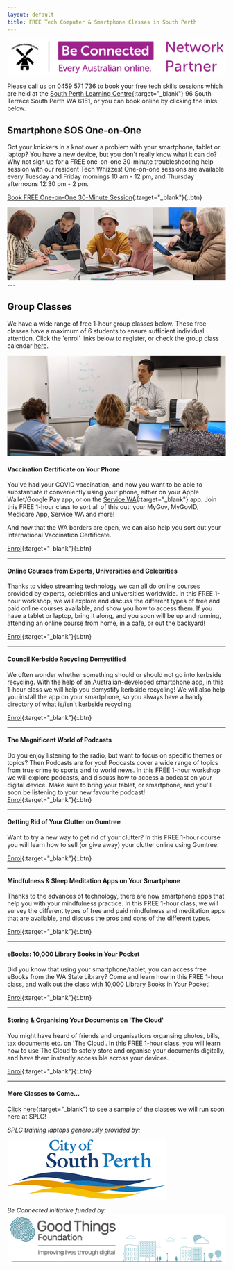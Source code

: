 ```yaml
---
layout: default
title: FREE Tech Computer & Smartphone Classes in South Perth
---
```

<img class="img-responsive" src="img/be_connected_network_partner_logo_1200x200_splc.png">  

Please call us on 0459 571 736 to book your free tech skills sessions which are held at the [South Perth Learning Centre](https://goo.gl/maps/J9iKy2qk9turcHnW6){:target="_blank"} 96 South Terrace South Perth WA 6151, or you can book online by clicking the links below.

## <a name="one2one"></a> Smartphone SOS One-on-One
Got your knickers in a knot over a problem with your smartphone, tablet or laptop? You have a new device, but you don't really know what it can do? Why not sign up for a FREE one-on-one 30-minute troubleshooting help session with our resident Tech Whizzes! One-on-one sessions are available every Tuesday and Friday mornings 10 am - 12 pm, and Thursday afternoons 12:30 pm - 2 pm.

[Book FREE One-on-One 30-Minute Session](https://calendly.com/splc-beconnected/digital-skills){:target="_blank"}{:.btn}

<img class="img-responsive" src="img/beconnected/one-on-one-panels.jpg">
---

## <a name="group"></a>Group Classes

We have a wide range of free 1-hour group classes below. These free classes have a maximum of 6 students to ensure sufficient individual attention. Click the 'enrol' links below to register, or check the group class calendar [here](/calendar).

<img class="img-responsive" src="img/beconnected/group.jpg">


#### Vaccination Certificate on Your Phone
You've had your COVID vaccination, and now you want to be able to substantiate it conveniently using your phone, either on your Apple Wallet/Google Pay app, or on the [Service WA](https://www.wa.gov.au/organisation/government-of-western-australia/servicewa-mobile-app){:target="_blank"} app. Join this FREE 1-hour class to sort all of this out: your MyGov, MyGovID, Medicare App, Service WA and more!

And now that the WA borders are open, we can also help you sort out your International Vaccination Certificate.

[Enrol](https://calendly.com/splc-beconnected/vax-certificate-on-your-smart-phone){:target="_blank"}{:.btn}

---

#### Online Courses from Experts, Universities and Celebrities

Thanks to video streaming technology we can all do online courses provided by experts, celebrities and universities worldwide. In this FREE 1-hour workshop, we will explore and discuss the different types of free and paid online courses available, and show you how to access them. If you have a tablet or laptop, bring it along, and you soon will be up and running, attending an online course from home, in a cafe, or out the backyard!

[Enrol](https://classmanager.com.au/cbin/admin.php?Action=courses&single_course_id=1654&organisation_name=splc&from=org_home){:target="_blank"}{:.btn}

---

#### Council Kerbside Recycling Demystified
We often wonder whether something should or should not go into kerbside recycling. With the help of an Australian-developed smartphone app, in this 1-hour class we will help you demystify kerbside recycling! We will also help you install the app on your smartphone, so you always have a handy directory of what is/isn't kerbside recycling.

[Enrol](https://classmanager.com.au/cbin/admin.php?Action=courses&single_course_id=1583&organisation_name=splc&from=org_home){:target="_blank"}{:.btn}

---

#### The Magnificent World of Podcasts
Do you enjoy listening to the radio, but want to focus on specific themes or topics? Then Podcasts are for you! Podcasts cover a wide range of topics from true crime to sports and to world news. In this FREE 1-hour workshop we will explore podcasts, and discuss how to access a podcast on your digital device. Make sure to bring your tablet, or smartphone, and you'll soon be listening to your new favourite podcast!  
[Enrol](https://classmanager.com.au/cbin/admin.php?Action=courses&single_course_id=1653&organisation_name=splc&from=org_home){:target="_blank"}{:.btn}

---

#### Getting Rid of Your Clutter on Gumtree
Want to try a new way to get rid of your clutter? In this FREE 1-hour course you will learn how to sell (or give away) your clutter online using Gumtree.

[Enrol](https://docs.google.com/forms/d/e/1FAIpQLSdyHjk8QBYIBm1QFgm4XSpf65_OK3405PxJqzzzOzbxTPqOCg/viewform?usp=sf_link){:target="_blank"}{:.btn}

---

#### Mindfulness & Sleep Meditation Apps on Your Smartphone  
Thanks to the advances of technology, there are now smartphone apps that help you with your mindfulness practice. In this FREE 1-hour class, we will survey the different types of free and paid mindfulness and meditation apps that are available, and discuss the pros and cons of the different types.  

[Enrol](https://classmanager.com.au/cbin/admin.php?Action=courses&single_course_id=1584&organisation_name=splc&from=org_home){:target="_blank"}{:.btn}

---

#### eBooks: 10,000 Library Books in Your Pocket
Did you know that using your smartphone/tablet, you can access free eBooks from the WA State Library? Come and learn how in this FREE 1-hour class, and walk out the class with 10,000 Library Books in Your Pocket!

[Enrol](https://classmanager.com.au/cbin/admin.php?Action=courses&single_course_id=1585&organisation_name=splc&from=org_home){:target="_blank"}{:.btn}

---

#### Storing & Organising Your Documents on 'The Cloud'
You might have heard of friends and organisations organsing photos, bills, tax documents etc. on 'The Cloud'. In this FREE 1-hour class, you will learn how to use The Cloud to safely store and organise your documents digitally, and have them instantly accessible across your devices.

[Enrol](https://classmanager.com.au/cbin/admin.php?Action=courses&single_course_id=1650&organisation_name=splc&from=org_home){:target="_blank"}{:.btn}

---

#### More Classes to Come...
[Click here](https://splc.org.au/about/blog/8-blog/20-splc-beconnected-course-survey-results){:target="_blank"} to see a sample of the classes we will run soon here at SPLC!

*SPLC training laptops generously provided by:*  
  
<img class="img-responsive" src="img/logo_cosp.png">

*Be Connected initiative funded by:*  
<img class="img-responsive" src="img/goodthingsfoundationlogocrop.png">
